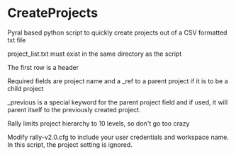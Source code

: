 # CreateProjects
Pyral based python script to quickly create projects out of a CSV formatted txt file

project_list.txt must exist in the same directory as the script

The first row is a header

Required fields are project name and a _ref to a parent project if it is to be a child project

\_previous is a special keyword for the parent project field and if used, it will parent itself to the previously created project.

Rally limits project hierarchy to 10 levels, so don't go too crazy

Modify rally-v2.0.cfg to include your user credentials and workspace name.  In this script, the project setting is ignored.
